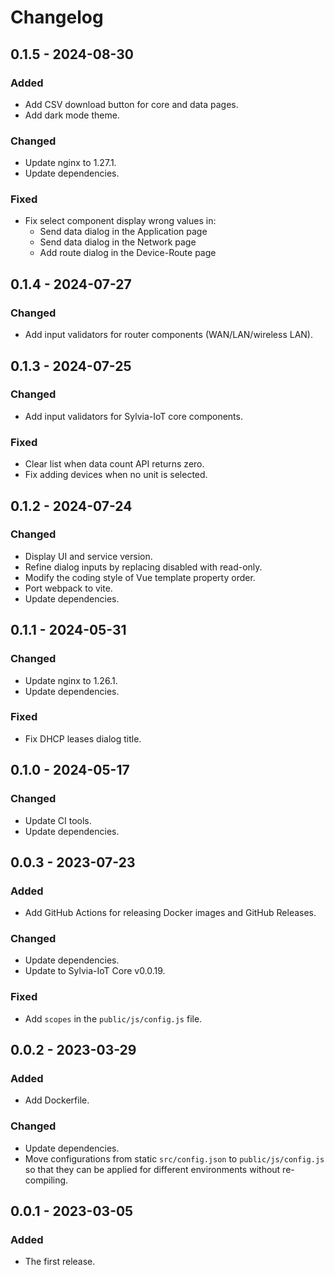 # Changelog

## 0.1.5 - 2024-08-30

### Added

- Add CSV download button for core and data pages.
- Add dark mode theme.

### Changed

- Update nginx to 1.27.1.
- Update dependencies.

### Fixed

- Fix select component display wrong values in:
    - Send data dialog in the Application page
    - Send data dialog in the Network page
    - Add route dialog in the Device-Route page

## 0.1.4 - 2024-07-27

### Changed

- Add input validators for router components (WAN/LAN/wireless LAN).

## 0.1.3 - 2024-07-25

### Changed

- Add input validators for Sylvia-IoT core components.

### Fixed

- Clear list when data count API returns zero.
- Fix adding devices when no unit is selected.

## 0.1.2 - 2024-07-24

### Changed

- Display UI and service version.
- Refine dialog inputs by replacing disabled with read-only.
- Modify the coding style of Vue template property order.
- Port webpack to vite.
- Update dependencies.

## 0.1.1 - 2024-05-31

### Changed

- Update nginx to 1.26.1.
- Update dependencies.

### Fixed

- Fix DHCP leases dialog title.

## 0.1.0 - 2024-05-17

### Changed

- Update CI tools.
- Update dependencies.

## 0.0.3 - 2023-07-23

### Added

- Add GitHub Actions for releasing Docker images and GitHub Releases.

### Changed

- Update dependencies.
- Update to Sylvia-IoT Core v0.0.19.

### Fixed

- Add `scopes` in the `public/js/config.js` file.

## 0.0.2 - 2023-03-29

### Added

- Add Dockerfile.

### Changed

- Update dependencies.
- Move configurations from static `src/config.json` to `public/js/config.js` so that they can be applied for different environments without re-compiling.

## 0.0.1 - 2023-03-05

### Added

- The first release.
